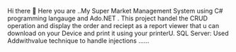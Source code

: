 Hi there 👋
Here you are ..My Super Market Management System using C# programming langauge and Ado.NET .
This project handel the CRUD operation and display the order and reciept as a report viewer that u can download on your Device and print it using your printerU.
SQL Server: Used Addwithvalue technique to handle injections ......
